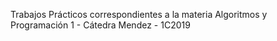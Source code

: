 Trabajos Prácticos correspondientes a la materia Algoritmos y Programación 1 - Cátedra Mendez - 1C2019
